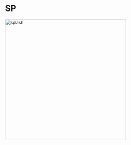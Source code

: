 # SP



<img alt="splash" src="https://user-images.githubusercontent.com/96834002/170812637-33592307-8ca9-4df6-9c1f-13633566ae50.png" height="400">

                                                                                                                                                     
